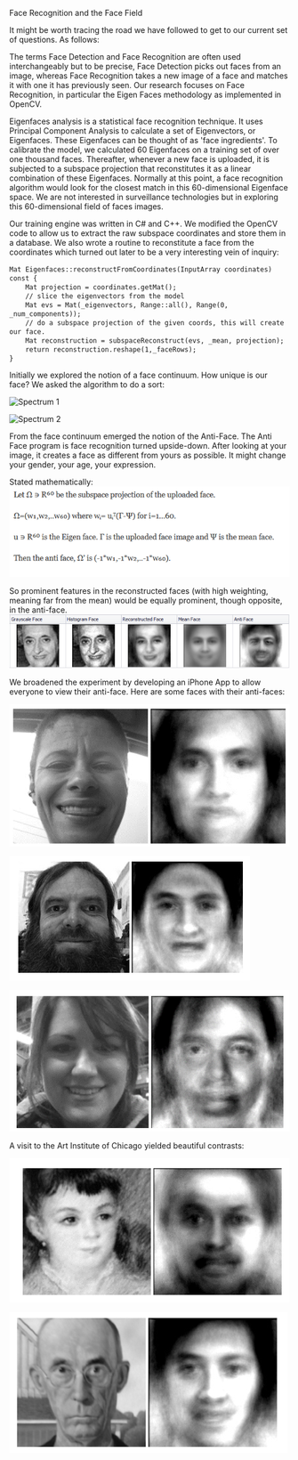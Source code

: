 Face Recognition and the Face Field   

It might be worth tracing the road we have followed to get to our current set of questions. As follows:   

The terms Face Detection and Face Recognition are often used interchangeably but to be precise, Face Detection picks out faces from an image, whereas Face Recognition takes a new image of a face and matches it with one it has previously seen. Our research focuses on Face Recognition, in particular the Eigen Faces methodology as implemented in OpenCV.   

Eigenfaces analysis is a statistical face recognition technique. It uses Principal Component Analysis to calculate a set of Eigenvectors, or Eigenfaces. These Eigenfaces can be thought of as 'face ingredients'. To calibrate the model, we calculated 60 Eigenfaces on a training set of over one thousand faces. Thereafter, whenever a new face is uploaded, it is subjected to a subspace projection that reconstitutes it as a linear combination of these Eigenfaces. Normally at this point, a face recognition algorithm would look for the closest match in this 60-dimensional Eigenface space. We are not interested in surveillance technologies but in exploring this 60-dimensional field of faces images.   

Our training engine was written in C# and C++. We modified the OpenCV code to allow us to extract the raw subspace coordinates and store them in a database. We also wrote a routine to reconstitute a face from the coordinates which turned out later to be a very interesting vein of inquiry:   

```
Mat Eigenfaces::reconstructFromCoordinates(InputArray coordinates) const {   
    Mat projection = coordinates.getMat();   
    // slice the eigenvectors from the model   
    Mat evs = Mat(_eigenvectors, Range::all(), Range(0, _num_components));  
    // do a subspace projection of the given coords, this will create our face. 
    Mat reconstruction = subspaceReconstruct(evs, _mean, projection);   
    return reconstruction.reshape(1,_faceRows);   
}   

```

Initially we explored the notion of a face continuum. How unique is our face? We asked the algorithm to do a sort:

![Spectrum 1](../project_images/spectrum1.jpg?raw=true)

![Spectrum 2](../project_images/Spectrum2.jpg?raw=true)

From the face continuum emerged the notion of the Anti-Face. The Anti Face program is face recognition turned upside-down. After looking at your image, it creates a face as different from yours as possible. It might change your gender, your age, your expression. 

Stated mathematically:
![Math](../project_images/math.png?raw=true)

So prominent features in the reconstructed faces (with high weighting, meaning far from the mean) would be equally prominent, though opposite, in the anti-face.
![Example](../project_images/gandhi.png?raw=true)

We broadened the experiment by developing an iPhone App to allow everyone to view their anti-face. Here are some faces with their anti-faces:

![antiface1](../project_images/MrsX.png?raw=true)

![antiface2](../project_images/bread.png?raw=true)

![antiface3](../project_images/MrsY.png?raw=true)

A visit to the Art Institute of Chicago yielded beautiful contrasts:

![antiface4](../project_images/RedRidingHood.png?raw=true)

![antiface5](../project_images/gothic.png?raw=true)
